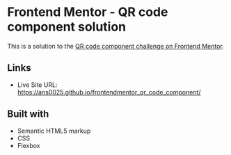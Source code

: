 # Frontend Mentor - QR code component solution

This is a solution to the [QR code component challenge on Frontend Mentor](https://www.frontendmentor.io/challenges/qr-code-component-iux_sIO_H).

## Links

- Live Site URL: https://ans0025.github.io/frontendmentor_qr_code_component/

## Built with

- Semantic HTML5 markup
- CSS
- Flexbox
